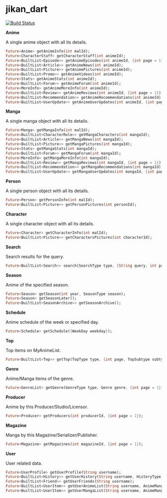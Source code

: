 # jikan_dart

[![Build Status](https://travis-ci.com/javoeria/jikan-dart.svg?branch=master)](https://travis-ci.com/javoeria/jikan-dart)

**Anime**

A single anime object with all its details.

```dart
Future<Anime> getAnimeInfo(int malId);
Future<CharacterStaff> getCharacterStaff(int animeId);
Future<BuiltList<Episode>> getAnimeEpisodes(int animeId, {int page = 1});
Future<BuiltList<Article>> getAnimeNews(int animeId);
Future<BuiltList<Picture>> getAnimePictures(int animeId);
Future<BuiltList<Promo>> getAnimeVideos(int animeId);
Future<Stats> getAnimeStats(int animeId);
Future<BuiltList<Forum>> getAnimeForum(int animeId);
Future<MoreInfo> getAnimeMoreInfo(int animeId);
Future<BuiltList<Review>> getAnimeReviews(int animeId, {int page = 1});
Future<BuiltList<Recommendation>> getAnimeRecommendations(int animeId);
Future<BuiltList<UserUpdate>> getAnimeUserUpdates(int animeId, {int page = 1});
```

**Manga**

A single manga object with all its details.

```dart
Future<Manga> getMangaInfo(int malId);
Future<BuiltList<CharacterRole>> getMangaCharacters(int mangaId);
Future<BuiltList<Article>> getMangaNews(int mangaId);
Future<BuiltList<Picture>> getMangaPictures(int mangaId);
Future<Stats> getMangaStats(int mangaId);
Future<BuiltList<Forum>> getMangaForum(int mangaId);
Future<MoreInfo> getMangaMoreInfo(int mangaId);
Future<BuiltList<Review>> getMangaReviews(int mangaId, {int page = 1});
Future<BuiltList<Recommendation>> getMangaRecommendations(int mangaId);
Future<BuiltList<UserUpdate>> getMangaUserUpdates(int mangaId, {int page = 1});
```

**Person**

A single person object with all its details.

```dart
Future<Person> getPersonInfo(int malId);
Future<BuiltList<Picture>> getPersonPictures(int personId);
```

**Character**

A single character object with all its details.

```dart
Future<Character> getCharacterInfo(int malId);
Future<BuiltList<Picture>> getCharactersPictures(int characterId);
```

**Search**

Search results for the query.

```dart
Future<BuiltList<Search>> search(SearchType type, {String query, int page});
```

**Season**

Anime of the specified season.

```dart
Future<Season> getSeason(int year, SeasonType season);
Future<Season> getSeasonLater();
Future<BuiltList<SeasonArchive>> getSeasonArchive();
```

**Schedule**

Anime schedule of the week or specified day.

```dart
Future<Schedule> getSchedule({WeekDay weekday});
```

**Top**

Top items on MyAnimeList.

```dart
Future<BuiltList<Top>> getTop(TopType type, {int page, TopSubtype subtype});
```

**Genre**

Anime/Manga items of the genre.

```dart
Future<GenreList> getGenre(GenreType type, Genre genre, {int page = 1});
```

**Producer**

Anime by this Producer/Studio/Licensor.

```dart
Future<Producer> getProducers(int producerId, {int page = 1});
```

**Magazine**

Manga by this Magazine/Serializer/Publisher.

```dart
Future<Magazine> getMagazines(int magazineId, {int page = 1});
```

**User**

User related data.

```dart
Future<UserProfile> getUserProfile(String username);
Future<BuiltList<History>> getUserHistory(String username, HistoryType historyType);
Future<BuiltList<Friend>> getUserFriends(String username);
Future<BuiltList<UserItem>> getUserAnimeList(String username, AnimeMangaListType listType, {String order, int page = 1});
Future<BuiltList<UserItem>> getUserMangaList(String username, AnimeMangaListType listType, {String order, int page = 1});
```
